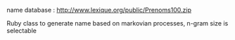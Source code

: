 name database : http://www.lexique.org/public/Prenoms100.zip

Ruby class to generate name based on markovian processes, n-gram size is selectable

